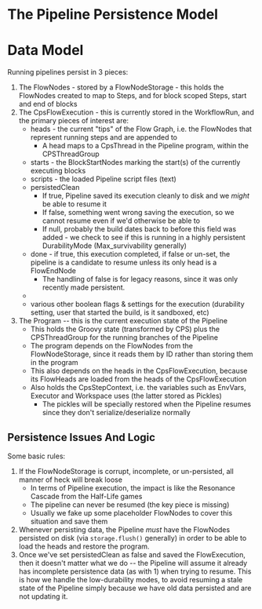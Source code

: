 # The Pipeline Persistence Model

# Data Model
Running pipelines persist in 3 pieces:

1. The FlowNodes - stored by a FlowNodeStorage - this holds the FlowNodes created to map to Steps, and for block scoped Steps, start and end of blocks
2. The CpsFlowExecution - this is currently stored in the WorkflowRun, and the primary pieces of interest are:
    * heads - the current "tips" of the Flow Graph, i.e. the FlowNodes that represent running steps and are appended to
        - A head maps to a CpsThread in the Pipeline program, within the CPSThreadGroup
    * starts - the BlockStartNodes marking the start(s) of the currently executing blocks
    * scripts - the loaded Pipeline script files (text)
    * persistedClean
        - If true, Pipeline saved its execution cleanly to disk and we *might* be able to resume it
        - If false, something went wrong saving the execution, so we cannot resume even if we'd otherwise be able to
        - If null, probably the build dates back to before this field was added - we check to see if this is running in a highly persistent DurabilityMode (Max_survivability generally)
    * done - if true, this execution completed, if false or un-set, the pipeline is a candidate to resume unless its only head is a FlowEndNode
        - The handling of false is for legacy reasons, since it was only recently made persistent.
    *
    * various other boolean flags & settings for the execution (durability setting, user that started the build, is it sandboxed, etc)
3. The Program -- this is the current execution state of the Pipeline
    * This holds the Groovy state (transformed by CPS) plus the CPSThreadGroup for the running branches of the Pipeline
    * The program depends on the FlowNodes from the FlowNodeStorage, since it reads them by ID rather than storing them in the program
    * This also depends on the heads in the CpsFlowExecution, because its FlowHeads are loaded from the heads of the CpsFlowExecution
    * Also holds the CpsStepContext, i.e. the variables such as EnvVars, Executor and Workspace uses (the latter stored as Pickles)
        - The pickles will be specially restored when the Pipeline resumes since they don't serialize/deserialize normally

## Persistence Issues And Logic

Some basic rules:

1. If the FlowNodeStorage is corrupt, incomplete, or un-persisted, all manner of heck will break loose
    - In terms of Pipeline execution, the impact is like the Resonance Cascade from the Half-Life games
    - The pipeline can never be resumed (the key piece is missing)
    - Usually we fake up some placeholder FlowNodes to cover this situation and save them
2. Whenever persisting data, the Pipeline *must* have the FlowNodes persisted on disk (via `storage.flush()` generally)
in order to be able to load the heads and restore the program.
3. Once we've set persistedClean as false and saved the FlowExecution, then it doesn't matter what we do -- the Pipeline will assume
 it already has incomplete persistence data (as with 1) when trying to resume.  This is how we handle the low-durability modes, to
  avoid resuming a stale state of the Pipeline simply because we have old data persisted and are not updating it.